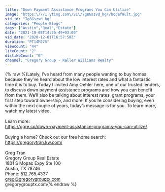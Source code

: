 ```yaml
---
title: "Down Payment Assistance Programs You Can Utilize"
image: "https:\/\/i.ytimg.com\/vi\/7g8Gszvd_hg\/hqdefault.jpg"
vid_id: "7g8Gszvd_hg"
categories: "People-Blogs"
tags: ["Austin","Real","Estate"]
date: "2021-10-08T14:26:49+03:00"
vid_date: "2020-12-01T16:57:50Z"
duration: "PT14M27S"
viewcount: "44"
likeCount: "2"
dislikeCount: "0"
channel: "Gregory Group - Keller Williams Realty"
---
```

{% raw %}Lately, I’ve heard from many people wanting to buy homes because they’ve heard about the low interest rates and what a fantastic time it is to buy. Today I invited Amy Oehler here, one of our trusted lenders, to discuss down payment assistance programs and how you can benefit from them. We’ll also be talking about interest rates, grant programs, your first step toward ownership, and more. If you’re considering buying, even within the next couple of years, today’s message is for you. To learn more, watch my latest video.<br /><br />Learn more:<br /><a rel="nofollow" target="blank" href="https://ggre.co/down-payment-assistance-programs-you-can-utilize/">https://ggre.co/down-payment-assistance-programs-you-can-utilize/</a><br /><br />Buying a home? Check out our free home search:<br /><a rel="nofollow" target="blank" href="https://gregorytran.kw.com/">https://gregorytran.kw.com/</a><br /><br />Greg Tran<br />Gregory Group Real Estate<br />1801 S Mopac Expy Ste 100<br />Austin, TX 78746<br />Phone: 512.765.4337<br />greg@gregorygrouptx.com<br />gregorygrouptx.com{% endraw %}
